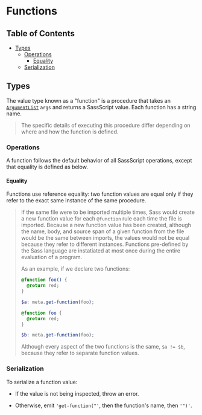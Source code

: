 # Functions

## Table of Contents

* [Types](#types)
  * [Operations](#operations)
    * [Equality](#equality)
  * [Serialization](#serialization)

## Types

The value type known as a "function" is a procedure that takes an
[`ArgumentList`] `args` and returns a SassScript value. Each function has a
string name.

[`ArgumentList`]: ../syntax.md#argumentlist

> The specific details of executing this procedure differ depending on where and
> how the function is defined.

### Operations

A function follows the default behavior of all SassScript operations, except
that equality is defined as below.

#### Equality

Functions use reference equality: two function values are equal only if they
refer to the exact same instance of the same procedure.

> If the same file were to be imported multiple times, Sass would create a new
> function value for each `@function` rule each time the file is imported.
> Because a new function value has been created, although the name, body, and
> source span of a given function from the file would be the same between
> imports, the values would not be equal because they refer to different
> instances. Functions pre-defined by the Sass language are instatiated at most
> once during the entire evaluation of a program.
>
> As an example, if we declare two functions:
>
> ```scss
> @function foo() {
>   @return red;
> }
>
> $a: meta.get-function(foo);
>
> @function foo {
>   @return red;
> }
>
> $b: meta.get-function(foo);
> ```
>
> Although every aspect of the two functions is the same, `$a != $b`, because
> they refer to separate function values.

### Serialization

To serialize a function value:

* If the value is not being inspected, throw an error.

* Otherwise, emit `'get-function("'`, then the function's name, then `'")'`.
